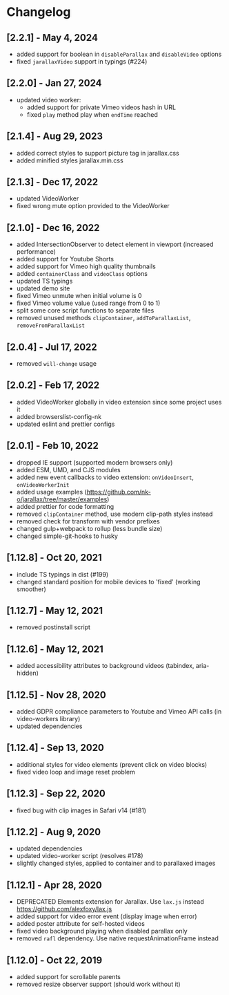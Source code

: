 # Changelog

## [2.2.1] - May 4, 2024

- added support for boolean in `disableParallax` and `disableVideo` options
- fixed `jarallaxVideo` support in typings (#224)

## [2.2.0] - Jan 27, 2024

- updated video worker:
  - added support for private Vimeo videos hash in URL
  - fixed `play` method play when `endTime` reached

## [2.1.4] - Aug 29, 2023

- added correct styles to support picture tag in jarallax.css
- added minified styles jarallax.min.css

## [2.1.3] - Dec 17, 2022

- updated VideoWorker
- fixed wrong mute option provided to the VideoWorker

## [2.1.0] - Dec 16, 2022

- added IntersectionObserver to detect element in viewport (increased performance)
- added support for Youtube Shorts
- added support for Vimeo high quality thumbnails
- added `containerClass` and `videoClass` options
- updated TS typings
- updated demo site
- fixed Vimeo unmute when initial volume is 0
- fixed Vimeo volume value (used range from 0 to 1)
- split some core script functions to separate files
- removed unused methods `clipContainer`, `addToParallaxList`, `removeFromParallaxList`

## [2.0.4] - Jul 17, 2022

- removed `will-change` usage

## [2.0.2] - Feb 17, 2022

- added VideoWorker globally in video extension since some project uses it
- added browserslist-config-nk
- updated eslint and prettier configs

## [2.0.1] - Feb 10, 2022

- dropped IE support (supported modern browsers only)
- added ESM, UMD, and CJS modules
- added new event callbacks to video extension: `onVideoInsert`, `onVideoWorkerInit`
- added usage examples (<https://github.com/nk-o/jarallax/tree/master/examples>)
- added prettier for code formatting
- removed `clipContainer` method, use modern clip-path styles instead
- removed check for transform with vendor prefixes
- changed gulp+webpack to rollup (less bundle size)
- changed simple-git-hooks to husky

## [1.12.8] - Oct 20, 2021

- include TS typings in dist (#199)
- changed standard position for mobile devices to 'fixed' (working smoother)

## [1.12.7] - May 12, 2021

- removed postinstall script

## [1.12.6] - May 12, 2021

- added accessibility attributes to background videos (tabindex, aria-hidden)

## [1.12.5] - Nov 28, 2020

- added GDPR compliance parameters to Youtube and Vimeo API calls (in video-workers library)
- updated dependencies

## [1.12.4] - Sep 13, 2020

- additional styles for video elements (prevent click on video blocks)
- fixed video loop and image reset problem

## [1.12.3] - Sep 22, 2020

- fixed bug with clip images in Safari v14 (#181)

## [1.12.2] - Aug 9, 2020

- updated dependencies
- updated video-worker script (resolves #178)
- slightly changed styles, applied to container and to parallaxed images

## [1.12.1] - Apr 28, 2020

- DEPRECATED Elements extension for Jarallax. Use `lax.js` instead <https://github.com/alexfoxy/lax.js>
- added support for video error event (display image when error)
- added poster attribute for self-hosted videos
- fixed video background playing when disabled parallax only
- removed `rafl` dependency. Use native requestAnimationFrame instead

## [1.12.0] - Oct 22, 2019

- added support for scrollable parents
- removed resize observer support (should work without it)
